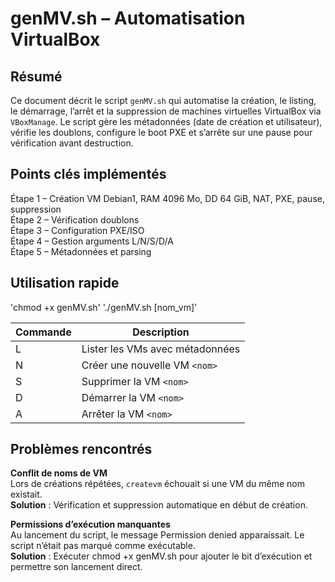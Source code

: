 # genMV.sh – Automatisation VirtualBox


## Résumé
Ce document décrit le script `genMV.sh` qui automatise la création, le listing, le démarrage, l’arrêt et la suppression de machines virtuelles VirtualBox via `VBoxManage`. Le script gère les métadonnées (date de création et utilisateur), vérifie les doublons, configure le boot PXE et s’arrête sur une pause pour vérification avant destruction.



## Points clés implémentés
Étape 1 – Création VM Debian1, RAM 4096 Mo, DD 64 GiB, NAT, PXE, pause, suppression  
Étape 2 – Vérification doublons  
Étape 3 – Configuration PXE/ISO  
Étape 4 – Gestion arguments L/N/S/D/A  
Étape 5 – Métadonnées et parsing

## Utilisation rapide

'chmod +x genMV.sh'
'./genMV.sh <commande> [nom_vm]'

| Commande | Description                         |
|----------|-------------------------------------|
| L        | Lister les VMs avec métadonnées     |
| N <nom>  | Créer une nouvelle VM `<nom>`       |
| S <nom>  | Supprimer la VM `<nom>`             |
| D <nom>  | Démarrer la VM `<nom>`              |
| A <nom>  | Arrêter la VM `<nom>`               |


## Problèmes rencontrés

**Conflit de noms de VM**  
   Lors de créations répétées, `createvm` échouait si une VM du même nom existait.  
   **Solution** : Vérification et suppression automatique en début de création.

**Permissions d’exécution manquantes**  
   Au lancement du script, le message Permission denied apparaissait. Le script n’était pas marqué comme exécutable.  
   **Solution** : Exécuter chmod +x genMV.sh pour ajouter le bit d’exécution et permettre son lancement direct.


